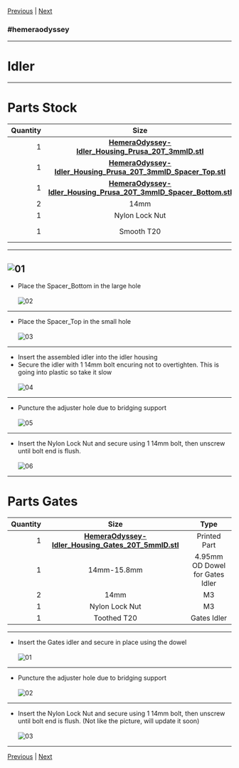 [Previous](02_Part_Right.md) | [Next](04_X_Carriage.md)
### #hemeraodyssey
---
# Idler
---
# Parts Stock
|Quantity|Size|Type|
|---:|:---:|:---:|
|1|[**HemeraOdyssey-Idler_Housing_Prusa_20T_3mmID.stl**](../HemeraOdyssey_STLs_BETA/HemeraOdyssey-Idler_Housing_Prusa_20T_3mmID.stl)|Printed Part|
|1|[**HemeraOdyssey-Idler_Housing_Prusa_20T_3mmID_Spacer_Top.stl**](../HemeraOdyssey_STLs_BETA/HemeraOdyssey-Idler_Housing_Prusa_20T_3mmID_Spacer_Top.stl)|Printed Part|
|1|[**HemeraOdyssey-Idler_Housing_Prusa_20T_3mmID_Spacer_Bottom.stl**](../HemeraOdyssey_STLs_BETA/HemeraOdyssey-Idler_Housing_Prusa_20T_3mmID_Spacer_Bottom.stl)|Printed Part|
|2|14mm|M3|
|1|Nylon Lock Nut|M3|
|1|Smooth T20|Prusa Idler|
---
![01](../img/Idlers/Stock/01.jpg)
---
* Place the Spacer_Bottom in the large hole<br>  
![02](../img/Idlers/Stock/02.jpg)
---
* Place the Spacer_Top in the small hole<br>  
![03](../img/Idlers/Stock/03.jpg)
---
* Insert the assembled idler into the idler housing
* Secure the idler with 1 14mm bolt encuring not to overtighten. This is going into plastic so take it slow<br>  
![04](../img/Idlers/Stock/04.jpg)
---
* Puncture the adjuster hole due to bridging support<br>  
![05](../img/Idlers/Stock/05.jpg)
---
* Insert the Nylon Lock Nut and secure using 1 14mm bolt, then unscrew until bolt end is flush.<br>  
![06](../img/Idlers/Stock/06.jpg)
---
# Parts Gates
|Quantity|Size|Type|
|---:|:---:|:---:|
|1|[**HemeraOdyssey-Idler_Housing_Gates_20T_5mmID.stl**](../HemeraOdyssey_STLs_BETA/HemeraOdyssey-Idler_Housing_Gates_20T_5mmID.stl)|Printed Part|
|1|14mm-15.8mm|4.95mm OD Dowel for Gates Idler|
|2|14mm|M3|
|1|Nylon Lock Nut|M3|
|1|Toothed T20|Gates Idler|
---
* Insert the Gates idler and secure in place using the dowel<br>  
![01](../img/Idlers/Gates/01.jpg)
---
* Puncture the adjuster hole due to bridging support<br>  
![02](../img/Idlers/Gates/02.jpg)
---
* Insert the Nylon Lock Nut and secure using 1 14mm bolt, then unscrew until bolt end is flush. (Not like the picture, will update it soon)<br>  
![03](../img/Idlers/Gates/03.jpg)
---
[Previous](02_Part_Right.md) | [Next](04_X_Carriage.md)